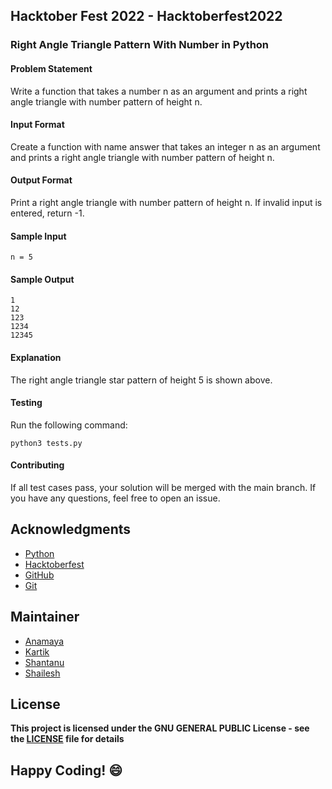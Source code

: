## Hacktober Fest 2022 - Hacktoberfest2022

### Right Angle Triangle Pattern With Number in Python

#### Problem Statement
Write a function that takes a number n as an argument and prints a right angle triangle with number pattern of height n.

#### Input Format
Create a function with name answer that takes an integer n as an argument and prints a right angle triangle with number pattern of height n.

#### Output Format
Print a right angle triangle with number pattern of height n. If invalid input is entered, return -1.

#### Sample Input
```
n = 5
```

#### Sample Output
```
1
12
123
1234
12345
```

#### Explanation
The right angle triangle star pattern of height 5 is shown above.

#### Testing
Run the following command:
```
python3 tests.py
```
#### Contributing
If all test cases pass, your solution will be merged with the main branch. If you have any questions, feel free to open an issue.

## Acknowledgments
- [Python](https://www.python.org/)
- [Hacktoberfest](https://hacktoberfest.digitalocean.com/)
- [GitHub](https://github.com)
- [Git](https://git-scm.com/)

## Maintainer
- [Anamaya](https://www.linkedin.com/in/anamaya1729/)
- [Kartik](https://github.com/kartik007007)
- [Shantanu](https://github.com/neutralWire)
- [Shailesh](https://github.com/ShaileshKumar007)

## License
**This project is licensed under the GNU GENERAL PUBLIC License - see the [LICENSE](../../LICENSE) file for details**

## Happy Coding! :smile:
